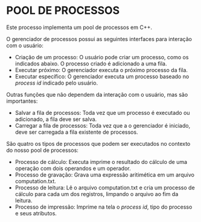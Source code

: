 # POOL DE PROCESSOS

Este processo implementa um pool de processos em C++.

O gerenciador de processos possui as seguintes interfaces para interação com o usuário:
- Criação de um processo: O usuário pode criar um processo, como os indicados abaixo. O processo criado é adicionado a uma fila.
- Executar próximo: O gerenciador executa o próximo processo da fila.
- Executar específico: O gerenciador executa um processo baseado no *process id* indicado pelo usuário.

Outras funções que não dependem da interação com o usuário, mas são importantes:
- Salvar a fila de processos: Toda vez que um processo é executado ou adicionado, a fila deve ser salva.
- Carregar a fila de processos: Toda vez que a o gerenciador é iniciado, deve ser carregada a fila existente de processos.

São quatro os tipos de processos que podem ser executados no contexto do nosso pool de processos:
- Processo de cálculo: Executa imprime o resultado do cálculo de uma operação com dois operandos e um operador.
- Processo de gravação: Grava uma expressão aritimética em um arquivo computation.txt.
- Processo de leitura: Lê o arquivo computation.txt e cria um processo de cálculo para cada um dos registros, limpando o arquivo ao fim da leitura.
- Processo de impressão: Imprime na tela o *process id*, tipo do processo e seus atributos.
 